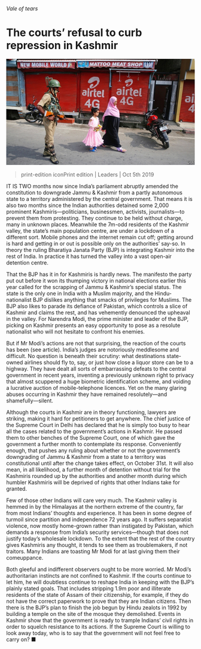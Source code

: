 ###### Vale of tears

# The courts’ refusal to curb repression in Kashmir 

![image](images/20191005_asp002.jpg) 

> print-edition iconPrint edition | Leaders | Oct 5th 2019 

IT IS TWO months now since India’s parliament abruptly amended the constitution to downgrade Jammu & Kashmir from a partly autonomous state to a territory administered by the central government. That means it is also two months since the Indian authorities detained some 2,000 prominent Kashmiris—politicians, businessmen, activists, journalists—to prevent them from protesting. They continue to be held without charge, many in unknown places. Meanwhile the 7m-odd residents of the Kashmir valley, the state’s main population centre, are under a lockdown of a different sort. Mobile phones and the internet remain cut off; getting around is hard and getting in or out is possible only on the authorities’ say-so. In theory the ruling Bharatiya Janata Party (BJP) is integrating Kashmir into the rest of India. In practice it has turned the valley into a vast open-air detention centre. 

That the BJP has it in for Kashmiris is hardly news. The manifesto the party put out before it won its thumping victory in national elections earlier this year called for the scrapping of Jammu & Kashmir’s special status. The state is the only one in India with a Muslim majority, and the Hindu-nationalist BJP dislikes anything that smacks of privileges for Muslims. The BJP also likes to parade its defiance of Pakistan, which controls a slice of Kashmir and claims the rest, and has vehemently denounced the upheaval in the valley. For Narendra Modi, the prime minister and leader of the BJP, picking on Kashmir presents an easy opportunity to pose as a resolute nationalist who will not hesitate to confront his enemies. 

But if Mr Modi’s actions are not that surprising, the reaction of the courts has been (see article). India’s judges are notoriously meddlesome and difficult. No question is beneath their scrutiny: what destinations state-owned airlines should fly to, say, or just how close a liquor store can be to a highway. They have dealt all sorts of embarrassing defeats to the central government in recent years, inventing a previously unknown right to privacy that almost scuppered a huge biometric identification scheme, and voiding a lucrative auction of mobile-telephone licences. Yet on the many glaring abuses occurring in Kashmir they have remained resolutely—and shamefully—silent. 

Although the courts in Kashmir are in theory functioning, lawyers are striking, making it hard for petitioners to get anywhere. The chief justice of the Supreme Court in Delhi has declared that he is simply too busy to hear all the cases related to the government’s actions in Kashmir. He passed them to other benches of the Supreme Court, one of which gave the government a further month to contemplate its response. Conveniently enough, that pushes any ruling about whether or not the government’s downgrading of Jammu & Kashmir from a state to a territory was constitutional until after the change takes effect, on October 31st. It will also mean, in all likelihood, a further month of detention without trial for the Kashmiris rounded up by the authorities and another month during which humbler Kashmiris will be deprived of rights that other Indians take for granted. 

Few of those other Indians will care very much. The Kashmir valley is hemmed in by the Himalayas at the northern extreme of the country, far from most Indians’ thoughts and experience. It has been in some degree of turmoil since partition and independence 72 years ago. It suffers separatist violence, now mostly home-grown rather than instigated by Pakistan, which demands a response from India’s security services—though that does not justify today’s wholesale lockdown. To the extent that the rest of the country gives Kashmiris any thought, it tends to see them as troublemakers, if not traitors. Many Indians are toasting Mr Modi for at last giving them their comeuppance. 

Both gleeful and indifferent observers ought to be more worried. Mr Modi’s authoritarian instincts are not confined to Kashmir. If the courts continue to let him, he will doubtless continue to reshape India in keeping with the BJP’s plainly stated goals. That includes stripping 1.9m poor and illiterate residents of the state of Assam of their citizenship, for example, if they do not have the correct paperwork to prove that they are Indian citizens. Then there is the BJP’s plan to finish the job begun by Hindu zealots in 1992 by building a temple on the site of the mosque they demolished. Events in Kashmir show that the government is ready to trample Indians’ civil rights in order to squelch resistance to its actions. If the Supreme Court is willing to look away today, who is to say that the government will not feel free to carry on? ■ 

